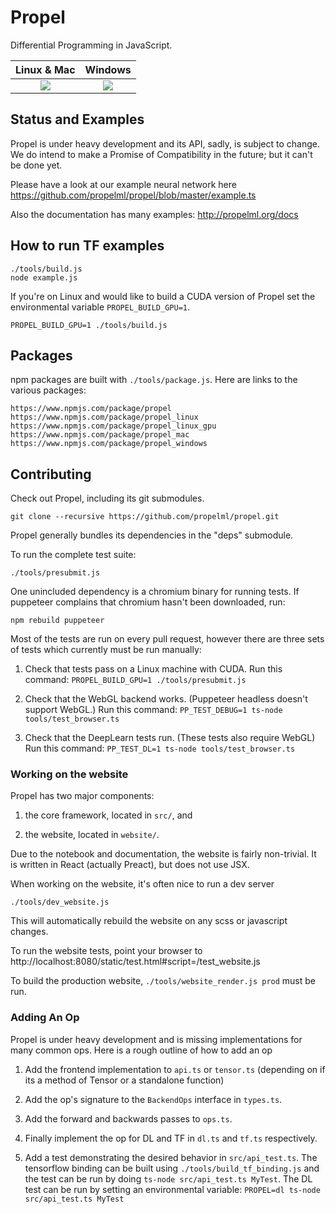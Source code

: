 # Propel

Differential Programming in JavaScript.

| **Linux & Mac** | **Windows** |
|:---------------:|:-----------:|
| [![][Travis CI badge]][Travis CI link] | [![][AppVeyor badge]][AppVeyor link] |

## Status and Examples

Propel is under heavy development and its API, sadly, is subject to change.
We do intend to make a Promise of Compatibility in the future; but
it can't be done yet.

Please have a look at our example neural network here
https://github.com/propelml/propel/blob/master/example.ts

Also the documentation has many examples:
http://propelml.org/docs


## How to run TF examples

    ./tools/build.js
    node example.js

If you're on Linux and would like to build a CUDA version of
Propel set the environmental variable `PROPEL_BUILD_GPU=1`.

    PROPEL_BUILD_GPU=1 ./tools/build.js


## Packages

npm packages are built with `./tools/package.js`. Here are links
to the various packages:

    https://www.npmjs.com/package/propel
    https://www.npmjs.com/package/propel_linux
    https://www.npmjs.com/package/propel_linux_gpu
    https://www.npmjs.com/package/propel_mac
    https://www.npmjs.com/package/propel_windows


## Contributing

Check out Propel, including its git submodules.

    git clone --recursive https://github.com/propelml/propel.git

Propel generally bundles its dependencies in the "deps" submodule.

To run the complete test suite:

    ./tools/presubmit.js

One unincluded dependency is a chromium binary for running tests.
If puppeteer complains that chromium hasn't been downloaded, run:

    npm rebuild puppeteer

Most of the tests are run on every pull request, however there are three sets
of tests which currently must be run manually:

 1. Check that tests pass on a Linux machine with CUDA.
    Run this command: `PROPEL_BUILD_GPU=1 ./tools/presubmit.js`

 2. Check that the WebGL backend works. (Puppeteer headless doesn't support
    WebGL.)
    Run this command: `PP_TEST_DEBUG=1 ts-node tools/test_browser.ts`

 3. Check that the DeepLearn tests run. (These tests also require WebGL)
    Run this command:  `PP_TEST_DL=1 ts-node tools/test_browser.ts`


### Working on the website

Propel has two major components:

 1. the core framework, located in `src/`, and

 2. the website, located in `website/`.

Due to the notebook and documentation, the website is fairly non-trivial. It
is written in React (actually Preact), but does not use JSX.

When working on the website, it's often nice to run a dev server

    ./tools/dev_website.js

This will automatically rebuild the website on any scss or javascript
changes.

To run the website tests, point your browser to
http://localhost:8080/static/test.html#script=/test_website.js

To build the production website, `./tools/website_render.js prod` must be run.


### Adding An Op

Propel is under heavy development and is missing implementations for many common
ops. Here is a rough outline of how to add an op

  1. Add the frontend implementation to `api.ts` or `tensor.ts` (depending on
     if its a method of Tensor or a standalone function)

  2. Add the op's signature to the `BackendOps` interface in `types.ts`.

  3. Add the forward and backwards passes to `ops.ts`.

  4. Finally implement the op for DL and TF in `dl.ts` and `tf.ts`
     respectively.

  5. Add a test demonstrating the desired behavior in `src/api_test.ts`.
     The tensorflow binding can be built using `./tools/build_tf_binding.js`
     and the test can be run by doing `ts-node src/api_test.ts MyTest`.
     The DL test can be run by setting an environmental variable:
     `PROPEL=dl ts-node src/api_test.ts MyTest`



[AppVeyor badge]:  https://ci.appveyor.com/api/projects/status/github/propelml/propel?branch=master&svg=true
[AppVeyor link]:   https://ci.appveyor.com/project/piscisaureus/propel/branch/master
[Travis CI badge]: https://travis-ci.org/propelml/propel.svg?branch=master
[Travis CI link]:  https://travis-ci.org/propelml/propel/builds
